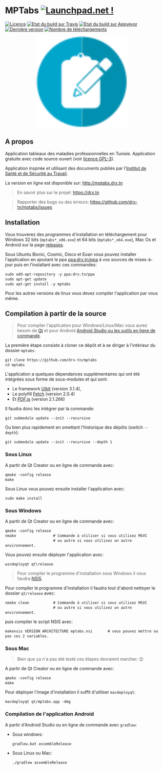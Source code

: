 # MPTabs [![Launchpad.net !](http://media.launchpad.net/lp-badge-kit/launchpad-badge-w120px.png)](https://launchpad.net/mptabs)
[![Licence](https://img.shields.io/github/license/drx-tn/mptabs.svg)](LICENSE) [![Etat du build sur Travis](https://travis-ci.org/drx-tn/mptabs.svg?branch=master)](https://travis-ci.org/drx-tn/mptabs) [![Etat du build sur Appveyor](https://ci.appveyor.com/api/projects/status/usg9qx1bejcilxce/branch/master?svg=true)](https://ci.appveyor.com/project/drxtun61291/mptabs/branch/master) [![Dernière version](https://img.shields.io/github/release/drx-tn/mptabs.svg)](https://github.com/drx-tn/mptabs/releases/latest) [![Nombre de téléchargements](https://img.shields.io/github/downloads/drx-tn/mptabs/total.svg)](https://github.com/drx-tn/mptabs/releases)

<p align="center"><img src="mptabs.svg" width="300"/></p>

## A propos
Application tableaux des maladies professionnelles en Tunisie. Application gratuite avec code source ouvert (voir [licence GPL-3](LICENSE)).

Application inspirée et utilisant des documents publiés par l'[Institut de Santé et de Sécurité au Travail](http://www.isst.nat.tn).

La version en ligne est disponible sur: http://mptabs.drx.tn

> En savoir plus sur le projet: https://drx.tn

> Rapporter des bugs ou des erreurs: https://github.com/drx-tn/mptabs/issues

## Installation
Vous trouverez des programmes d'installation en téléchargement pour Windows 32 bits (`mptabs*_x86.exe`) et 64 bits (`mptabs*_x64.exe`), Mac Os et Android sur la page [releases](https://github.com/drx-tn/mptabs/releases).

Sous Ubuntu Bionic, Cosmic, Disco et Eoan vous pouvez installer l'application en ajoutant le ppa [ppa:drx.tn/ppa](https://launchpad.net/~drx.tn/+archive/ubuntu/ppa) à vos sources de mises-à-jour puis en l'installant avec ces commandes:

    sudo add-apt-repository -y ppa:drx.tn/ppa
    sudo apt-get update
    sudo apt-get install -y mptabs

Pour les autres versions de linux vous devez compiler l'application par vous même.

## Compilation à partir de la source
> Pour compiler l'application pour Windows/Linux/Mac vous aurez besoin de [Qt](https://www.qt.io/download-qt-installer) et pour Android [Android Studio ou les outils en ligne de commande](https://developer.android.com/studio/#downloads).

La première étape consiste à cloner ce dépôt et à se diriger à l'intérieur du dossier `mptabs`:

    git clone https://github.com/drx-tn/mptabs
    cd mptabs

L'application a quelques dépendances supplémentaires qui ont été intégrées sous forme de sous-modules et qui sont:
* Le framework [UIkit](https://getuikit.com/) (version 3.1.4),
* Le polyfill [Fetch](https://github.github.io/fetch/) (version 2.0.4)
* Et [PDF.js](https://mozilla.github.io/pdf.js/) (version 2.1.266)

Il faudra donc les intégrer par la commande:

    git submodule update --init --recursive

Ou bien plus rapidement en omettant l'historique des dépôts (switch `--depth`):

    git submodule update --init --recursive --depth 1

### Sous Linux

A partir de Qt Creator ou en ligne de commande avec:

    qmake -config release
    make

Sous Linux vous pouvez ensuite installer l'application avec:

    sudo make install

### Sous Windows

A partir de Qt Creator ou en ligne de commande avec:

    qmake -config release
    nmake                 # Commande à utiliser si vous utilisez MSVC
                          # ou autre si vous utilisez un autre environnement.

Vous pouvez ensuite déployer l'application avec:

    windeployqt qt\release

> Pour compiler le programme d'installation sous Windows il vous faudra [NSIS](http://nsis.sourceforge.net).

Pour compiler le programme d'installation il faudra tout d'abord nettoyer le dossier `qt/release` avec:

    nmake clean           # Commande à utiliser si vous utilisez MSVC
                          # ou autre si vous utilisez un autre environnement.

puis compiler le script NSIS avec:

    makensis VERSION ARCHITECTURE mptabs.nsi       # vous pouvez mettre ou pas ces 2 variables.

### Sous Mac

> Bien que ça n'a pas été testé ces étapes devraient marcher. :wink:

A partir de Qt Creator ou en ligne de commande avec:

    qmake -config release
    make

Pour déployer l'image d'installation il suffit d'utiliser `macdeployqt`:

    macdeployqt qt/mptabs.app -dmg

### Compilation de l'application Android

A partir d'Android Studio ou en ligne de commande avec `gradlew`:

* Sous windows:

      gradlew.bat assembleRelease

* Sous Linux ou Mac:

      ./gradlew assembleRelease